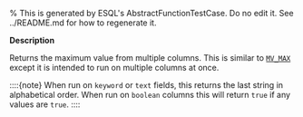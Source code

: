 % This is generated by ESQL's AbstractFunctionTestCase. Do no edit it. See ../README.md for how to regenerate it.

**Description**

Returns the maximum value from multiple columns. This is similar to [`MV_MAX`](/reference/query-languages/esql/esql-functions-operators.md#esql-mv_max) except it is intended to run on multiple columns at once.

::::{note}
When run on `keyword` or `text` fields, this returns the last string in alphabetical order. When run on `boolean` columns this will return `true` if any values are `true`.
::::


